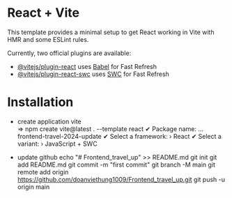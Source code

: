 # React + Vite

This template provides a minimal setup to get React working in Vite with HMR and some ESLint rules.

Currently, two official plugins are available:

- [@vitejs/plugin-react](https://github.com/vitejs/vite-plugin-react/blob/main/packages/plugin-react/README.md) uses [Babel](https://babeljs.io/) for Fast Refresh
- [@vitejs/plugin-react-swc](https://github.com/vitejs/vite-plugin-react-swc) uses [SWC](https://swc.rs/) for Fast Refresh

# Installation

- create application vite  
=> npm create vite@latest . --template react
✔ Package name: … frontend-travel-2024-update
✔ Select a framework: › React
✔ Select a variant: › JavaScript + SWC

- update github
echo "# Frontend_travel_up" >> README.md
git init
git add README.md
git commit -m "first commit"
git branch -M main
git remote add origin <https://github.com/doanviethung1009/Frontend_travel_up.git>
git push -u origin main
